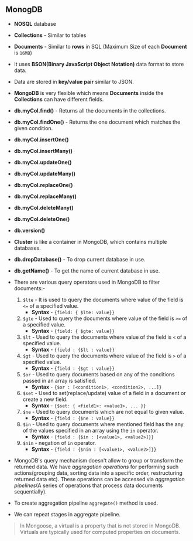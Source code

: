 ## MonogDB

- **NOSQL** database
- **Collections** - Similar to tables
- **Documents** - Similar to **rows** in SQL (Maximum Size of each **Document** is `16MB`)
- It uses **BSON(Binary JavaScript Object Notation)** data format to store data.
- Data are stored in **key/value pair** similar to JSON.
- **MongoDB** is very flexible which means **Documents** inside the **Collections** can have different fields.

- **db.myCol.find()** - Returns all the documents in the collections.
- **db.myCol.findOne()** - Returns the one document which matches the given condition.
- **db.myCol.insertOne()**
- **db.myCol.insertMany()**
- **db.myCol.updateOne()**
- **db.myCol.updateMany()**
- **db.myCol.replaceOne()**
- **db.myCol.replaceMany()**
- **db.myCol.deleteMany()**
- **db.myCol.deleteOne()**
- **db.version()**
- **Cluster** is like a container in MongoDB, which contains multiple databases.
- **db.dropDatabase()** - To drop current database in use.
- **db.getName()** - To get the name of current database in use.

- There are various query operators used in MongoDB to filter documents:-

  1. `$lte` - It is used to query the documents where value of the field is `<=` of a specified value.
     - **Syntax** - `{field: { $lte: value}}`
  2. `$gte` - Used to query the documents where value of the field is `>=` of a specified value.
     - **Syntax** - `{field: { $gte: value}}`
  3. `$lt` - Used to query the documents where value of the field is `<` of a specified value.
     - **Syntax** - `{field : {$lt : value}}`
  4. `$gt` - Used to query the documents where value of the field is `>` of a specified value.
     - **Syntax** - `{field : {$gt : value}}`
  5. `$or` - Used to query documents based on any of the conditions passed in an array is satisfied.
     - **Syntax** - `{$or : [<condition1>, <condition2>, ...]}`
  6. `$set` - Used to set(replace/update) value of a field in a document or create a new field.
     - **Syntax** - `{$set: { <field1>: <value1>, ... }}`
  7. `$ne` - Used to query documents which are not equal to given value.
     - **Syntax** - `{field : {$ne : value}}`
  8. `$in` - Used to query documents where mentioned field has the any of the values specified in an array using the `in` operator.
     - **Syntax** - `{field : {$in : [<value1>, <value2>]}}`
  9. `$nin` - negation of `in` operator.
     - **Syntax** - `{field : {$nin : [<value1>, <value2>]}}`

- MongoDB's query mechanism doesn't allow to group or transform the returned data. We have _aggregation operations_ for performing such actions(grouping data, sorting data into a specific order, restructuring returned data etc). These operations can be accessed via _aggregation pipelines_(A series of operations that process data documents sequentially).

- To create aggregation pipeline `aggregate()` method is used.
- We can repeat stages in aggregate pipeline.

> In Mongoose, a virtual is a property that is not stored in MongoDB. Virtuals are typically used for computed properties on documents.